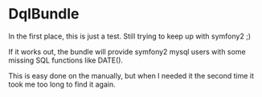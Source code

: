 DqlBundle
=========

In the first place, this is just a test. Still trying to keep up with symfony2 ;)

If it works out, the bundle will provide symfony2 mysql users with some missing SQL functions like DATE().

This is easy done on the manually, but when I needed it the second time it took me too long to find it again.